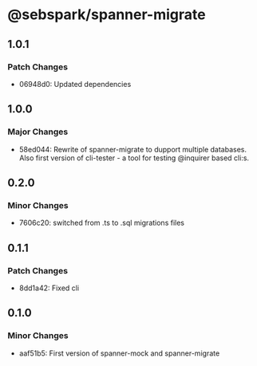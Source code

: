 # @sebspark/spanner-migrate

## 1.0.1

### Patch Changes

- 06948d0: Updated dependencies

## 1.0.0

### Major Changes

- 58ed044: Rewrite of spanner-migrate to dupport multiple databases. Also first version of cli-tester - a tool for testing @inquirer based cli:s.

## 0.2.0

### Minor Changes

- 7606c20: switched from .ts to .sql migrations files

## 0.1.1

### Patch Changes

- 8dd1a42: Fixed cli

## 0.1.0

### Minor Changes

- aaf51b5: First version of spanner-mock and spanner-migrate
